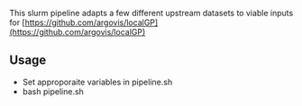 This slurm pipeline adapts a few different upstream datasets to viable inputs for [https://github.com/argovis/localGP](https://github.com/argovis/localGP)

## Usage

 - Set approporaite variables in pipeline.sh
 - bash pipeline.sh <data dir>
